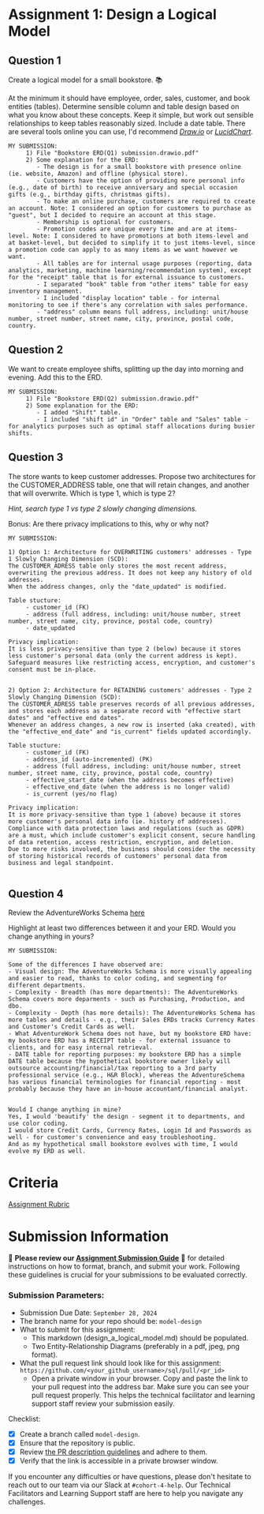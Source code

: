 # Assignment 1: Design a Logical Model

## Question 1
Create a logical model for a small bookstore. 📚

At the minimum it should have employee, order, sales, customer, and book entities (tables). Determine sensible column and table design based on what you know about these concepts. Keep it simple, but work out sensible relationships to keep tables reasonably sized. Include a date table. There are several tools online you can use, I'd recommend [_Draw.io_](https://www.drawio.com/) or [_LucidChart_](https://www.lucidchart.com/pages/).

```
MY SUBMISSION: 
     1) File "Bookstore ERD(Q1) submission.drawio.pdf" 
     2) Some explanation for the ERD: 
        - The design is for a small bookstore with presence online (ie. website, Amazon) and offline (physical store). 
        - Customers have the option of providing more personal info (e.g., date of birth) to receive anniversary and special occasion gifts (e.g., birthday gifts, christmas gifts). 
        - To make an online purchase, customers are required to create an account. Note: I considered an option for customers to purchase as "guest", but I decided to require an account at this stage. 
        - Membership is optional for customers. 
        - Promotion codes are unique every time and are at items-level. Note: I considered to have promotions at both items-level and at basket-level, but decided to simplify it to just items-level, since a promotion code can apply to as many items as we want however we want. 
        - All tables are for internal usage purposes (reporting, data analytics, marketing, machine learning/recommendation system), except for the "receipt" table that is for external issuance to customers. 
        - I separated "book" table from "other items" table for easy inventory management. 
        - I included "display location" table - for internal monitoring to see if there's any correlation with sales performance.
        - "address" column means full address, including: unit/house number, street number, street name, city, province, postal code, country. 

```
   

## Question 2
We want to create employee shifts, splitting up the day into morning and evening. Add this to the ERD.

```
MY SUBMISSION: 
     1) File "Bookstore ERD(Q2) submission.drawio.pdf" 
     2) Some explanation for the ERD: 
        - I added "Shift" table. 
        - I included "shift id" in "Order" table and "Sales" table - for analytics purposes such as optimal staff allocations during busier shifts. 
```
         

## Question 3
The store wants to keep customer addresses. Propose two architectures for the CUSTOMER_ADDRESS table, one that will retain changes, and another that will overwrite. Which is type 1, which is type 2?

_Hint, search type 1 vs type 2 slowly changing dimensions._

Bonus: Are there privacy implications to this, why or why not?
```
MY SUBMISSION:

1) Option 1: Architecture for OVERWRITING customers' addresses - Type 1 Slowly Changing Dimension (SCD):
The CUSTOMER_ADRESS table only stores the most recent address, overwriting the previous address. It does not keep any history of old addresses.  
When the address changes, only the "date_updated" is modified.  

Table stucture:
     - customer_id (FK)
     - address (full address, including: unit/house number, street number, street name, city, province, postal code, country)
     - date_updated

Privacy implication:
It is less privacy-sensitive than type 2 (below) because it stores less customer's personal data (only the current address is kept). 
Safeguard measures like restricting access, encryption, and customer's consent must be in-place. 


2) Option 2: Architecture for RETAINING customers' addresses - Type 2 Slowly Changing Dimension (SCD):
The CUSTOMER_ADRESS table preserves records of all previous addresses, and stores each address as a separate record with "effective start dates" and "effective end dates". 
Whenever an address changes, a new row is inserted (aka created), with the "effective_end_date" and "is_current" fields updated accordingly. 

Table stucture:
     - customer_id (FK)
     - address_id (auto-incremented) (PK) 
     - address (full address, including: unit/house number, street number, street name, city, province, postal code, country)
     - effective_start_date (when the address becomes effective)
     - effective_end_date (when the address is no longer valid)
     - is_current (yes/no flag)  

Privacy implication:
It is more privacy-sensitive than type 1 (above) because it stores more customer's personal data info (ie. history of addresses). 
Compliance with data protection laws and regulations (such as GDPR) are a must, which include customer's explicit consent, secure handling of data retention, access restriction, encryption, and deletion. 
Due to more risks involved, the business should consider the necessity of storing historical records of customers' personal data from business and legal standpoint.


```

## Question 4
Review the AdventureWorks Schema [here](https://i.stack.imgur.com/LMu4W.gif)

Highlight at least two differences between it and your ERD. Would you change anything in yours?
```
MY SUBMISSION:

Some of the differences I have observed are:
- Visual design: The AdventureWorks Schema is more visually appealing and easier to read, thanks to color coding, and segmenting for different departments.
- Complexity - Breadth (has more departments): The AdventureWorks Schema covers more deparments - such as Purchasing, Production, and dbo. 
- Complexity - Depth (has more details): The AdventureWorks Schema has more tables and details - e.g., their Sales ERDs tracks Currency Rates and Customer's Credit Cards as well. 
- What AdventureWork Schema does not have, but my bookstore ERD have: my bookstore ERD has a RECEIPT table - for external issuance to clients, and for easy internal retrieval.
- DATE table for reporting purposes: my bookstore ERD has a simple DATE table because the hypothetical bookstore owner likely will outsource accounting/financial/tax reporting to a 3rd party professional service (e.g., H&R Block), whereas the AdventureSchema has various financial terminologies for financial reporting - most probably because they have an in-house accountant/financial analyst. 


Would I change anything in mine?
Yes, I would 'beautify' the design - segment it to departments, and use color coding.
I would store Credit Cards, Currency Rates, Login Id and Passwords as well - for customer's convenience and easy troubleshooting. 
And as my hypothetical small bookstore evolves with time, I would evolve my ERD as well. 

```

# Criteria

[Assignment Rubric](./assignment_rubric.md)

# Submission Information

🚨 **Please review our [Assignment Submission Guide](https://github.com/UofT-DSI/onboarding/blob/main/onboarding_documents/submissions.md)** 🚨 for detailed instructions on how to format, branch, and submit your work. Following these guidelines is crucial for your submissions to be evaluated correctly.

### Submission Parameters:
* Submission Due Date: `September 28, 2024`
* The branch name for your repo should be: `model-design`
* What to submit for this assignment:
    * This markdown (design_a_logical_model.md) should be populated.
    * Two Entity-Relationship Diagrams (preferably in a pdf, jpeg, png format).
* What the pull request link should look like for this assignment: `https://github.com/<your_github_username>/sql/pull/<pr_id>`
    * Open a private window in your browser. Copy and paste the link to your pull request into the address bar. Make sure you can see your pull request properly. This helps the technical facilitator and learning support staff review your submission easily.

Checklist:
- [X] Create a branch called `model-design`.
- [X] Ensure that the repository is public.
- [X] Review [the PR description guidelines](https://github.com/UofT-DSI/onboarding/blob/main/onboarding_documents/submissions.md#guidelines-for-pull-request-descriptions) and adhere to them.
- [X] Verify that the link is accessible in a private browser window.

If you encounter any difficulties or have questions, please don't hesitate to reach out to our team via our Slack at `#cohort-4-help`. Our Technical Facilitators and Learning Support staff are here to help you navigate any challenges.
